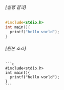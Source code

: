 ###### [실행 결과]

```c
#include<stdio.h>
int main(){
  printf("hello world");
}
```

###### [원본 소스]

````
```c
#include<stdio.h>
int main(){
  printf("hello world");
}
```
````
